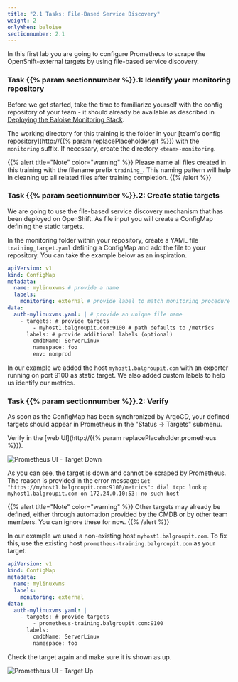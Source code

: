 ```yaml
---
title: "2.1 Tasks: File-Based Service Discovery"
weight: 2
onlyWhen: baloise
sectionnumber: 2.1
---
```


In this first lab you are going to configure Prometheus to scrape the OpenShift-external targets by using file-based service discovery.

### Task {{% param sectionnumber %}}.1: Identify your monitoring repository

Before we get started, take the time to familiarize yourself with the config repository of your team - it should already be available as described in [Deploying the Baloise Monitoring Stack](https://confluence.baloisenet.com/atlassian/display/BALMATE/01+-+Deploying+the+Baloise+Monitoring+Stack).

The working directory for this training is the folder in your [team's config repository](http://{{% param replacePlaceholder.git %}}) with the `-monitoring` suffix. If necessary, create the directory `<team>-monitoring`.

{{% alert title="Note" color="warning" %}}
Please name all files created in this training with the filename prefix `training_`. This naming pattern will help in cleaning up all related files after training completion.
{{% /alert %}}

### Task {{% param sectionnumber %}}.2: Create static targets

We are going to use the file-based service discovery mechanism that has been deployed on OpenShift. As file input you will create a ConfigMap defining the static targets.

In the monitoring folder within your repository, create a YAML file `training_target.yaml` defining a ConfigMap and add the file to your repository. You can take the example below as an inspiration.

```yaml
apiVersion: v1
kind: ConfigMap
metadata:
  name: mylinuxvms # provide a name
  labels:
    monitoring: external # provide label to match monitoring procedure
data:
  auth-mylinuxvms.yaml: | # provide an unique file name
    - targets: # provide targets
        - myhost1.balgroupit.com:9100 # path defaults to /metrics
      labels: # provide additional labels (optional)
        cmdbName: ServerLinux
        namespace: foo
        env: nonprod
```

In our example we added the host `myhost1.balgroupit.com` with an exporter running on port 9100 as static target. We also added custom labels to help us identify our metrics.

### Task {{% param sectionnumber %}}.2: Verify

As soon as the ConfigMap has been synchronized by ArgoCD, your defined targets should appear in Prometheus in the "Status -> Targets" submenu.

Verify in the [web UI](http://{{% param replacePlaceholder.prometheus %}}).

![Prometheus UI - Target Down](../target-down.png)

As you can see, the target is down and cannot be scraped by Prometheus. The reason is provided in the error message: `Get "https://myhost1.balgroupit.com:9100/metrics": dial tcp: lookup myhost1.balgroupit.com on 172.24.0.10:53: no such host`

{{% alert title="Note" color="warning" %}}
Other targets may already be defined, either through automation provided by the CMDB or by other team members. You can ignore these for now.
{{% /alert %}}

In our example we used a non-existing host `myhost1.balgroupit.com`. To fix this, use the existing host `prometheus-training.balgroupit.com` as your target.

```yaml
apiVersion: v1
kind: ConfigMap
metadata:
  name: mylinuxvms
  labels:
    monitoring: external
data:
  auth-mylinuxvms.yaml: |
    - targets: # provide targets
        - prometheus-training.balgroupit.com:9100
      labels:
        cmdbName: ServerLinux
        namespace: foo
```

Check the target again and make sure it is shown as up.

![Prometheus UI - Target Up](../target-up.png)
